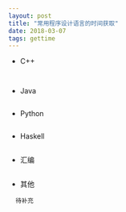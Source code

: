 ```yaml
---
layout: post
title: "常用程序设计语言的时间获取"
date: 2018-03-07
tags: gettime
---
```



* C++

```


```

* Java

```

```

* Python

```

```

* Haskell

```

```

* 汇编

```

```

* 其他


```
  待补充


```
